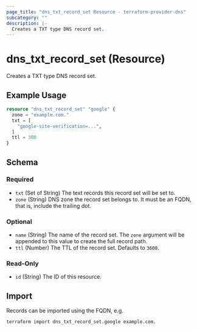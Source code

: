 ```yaml
---
page_title: "dns_txt_record_set Resource - terraform-provider-dns"
subcategory: ""
description: |-
  Creates a TXT type DNS record set.
---
```


# dns_txt_record_set (Resource)

Creates a TXT type DNS record set.

## Example Usage

```terraform
resource "dns_txt_record_set" "google" {
  zone = "example.com."
  txt = [
    "google-site-verification=...",
  ]
  ttl = 300
}
```

<!-- schema generated by tfplugindocs -->
## Schema

### Required

- `txt` (Set of String) The text records this record set will be set to.
- `zone` (String) DNS zone the record set belongs to. It must be an FQDN, that is, include the trailing dot.

### Optional

- `name` (String) The name of the record set. The `zone` argument will be appended to this value to create the full record path.
- `ttl` (Number) The TTL of the record set. Defaults to `3600`.

### Read-Only

- `id` (String) The ID of this resource.

## Import

Records can be imported using the FQDN, e.g.

```shell
terraform import dns_txt_record_set.google example.com.
```
